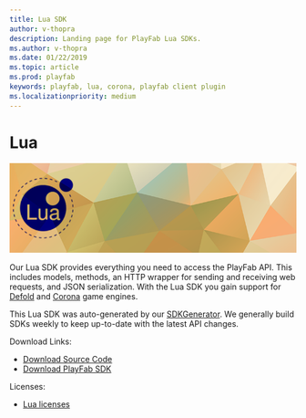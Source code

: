```yaml
---
title: Lua SDK
author: v-thopra
description: Landing page for PlayFab Lua SDKs.
ms.author: v-thopra
ms.date: 01/22/2019
ms.topic: article
ms.prod: playfab
keywords: playfab, lua, corona, playfab client plugin
ms.localizationpriority: medium
---
```


# Lua

![Lua](./media/lua1.png)

Our Lua SDK provides everything you need to access the PlayFab API. This includes models, methods, an HTTP wrapper for sending and receiving web requests, and JSON serialization. With the Lua SDK you gain support for [Defold](https://www.defold.com/) and [Corona](https://coronalabs.com) game engines.

This Lua SDK was auto-generated by our [SDKGenerator](../sdkgenerator/index.md). We generally build SDKs weekly to keep up-to-date with the latest API changes.

Download Links:

- [Download Source Code](https://github.com/PlayFab/LuaSdk)
- [Download PlayFab SDK](https://api.playfab.com/downloads/lua-sdk)

Licenses:

- [Lua licenses](license.md)